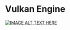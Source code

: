 # Vulkan Engine

[![IMAGE ALT TEXT HERE](https://img.youtube.com/vi/SIXM2d1p5HI/0.jpg)](https://www.youtube.com/watch?v=SIXM2d1p5HI)
